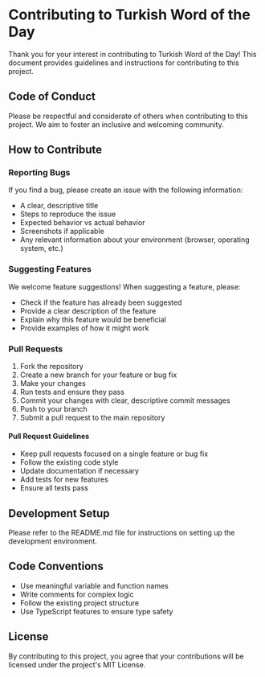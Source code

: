 # Contributing to Turkish Word of the Day

Thank you for your interest in contributing to Turkish Word of the Day! This document provides guidelines and instructions for contributing to this project.

## Code of Conduct

Please be respectful and considerate of others when contributing to this project. We aim to foster an inclusive and welcoming community.

## How to Contribute

### Reporting Bugs

If you find a bug, please create an issue with the following information:
- A clear, descriptive title
- Steps to reproduce the issue
- Expected behavior vs actual behavior
- Screenshots if applicable
- Any relevant information about your environment (browser, operating system, etc.)

### Suggesting Features

We welcome feature suggestions! When suggesting a feature, please:
- Check if the feature has already been suggested
- Provide a clear description of the feature
- Explain why this feature would be beneficial
- Provide examples of how it might work

### Pull Requests

1. Fork the repository
2. Create a new branch for your feature or bug fix
3. Make your changes
4. Run tests and ensure they pass
5. Commit your changes with clear, descriptive commit messages
6. Push to your branch
7. Submit a pull request to the main repository

#### Pull Request Guidelines

- Keep pull requests focused on a single feature or bug fix
- Follow the existing code style
- Update documentation if necessary
- Add tests for new features
- Ensure all tests pass

## Development Setup

Please refer to the README.md file for instructions on setting up the development environment.

## Code Conventions

- Use meaningful variable and function names
- Write comments for complex logic
- Follow the existing project structure
- Use TypeScript features to ensure type safety

## License

By contributing to this project, you agree that your contributions will be licensed under the project's MIT License.